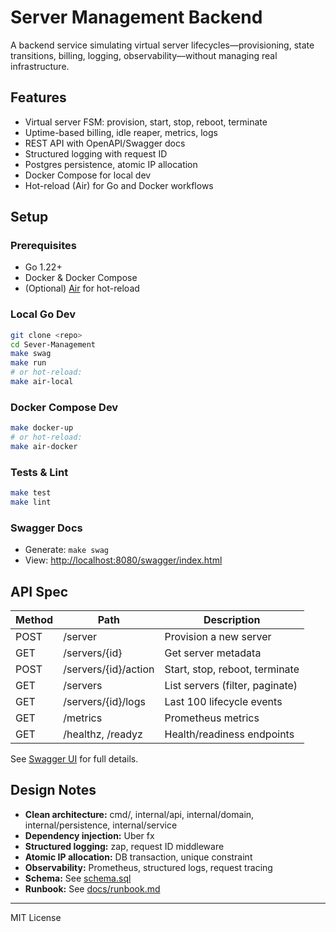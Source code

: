 # Server Management Backend

A backend service simulating virtual server lifecycles—provisioning, state transitions, billing, logging, observability—without managing real infrastructure.

## Features
- Virtual server FSM: provision, start, stop, reboot, terminate
- Uptime-based billing, idle reaper, metrics, logs
- REST API with OpenAPI/Swagger docs
- Structured logging with request ID
- Postgres persistence, atomic IP allocation
- Docker Compose for local dev
- Hot-reload (Air) for Go and Docker workflows

## Setup

### Prerequisites
- Go 1.22+
- Docker & Docker Compose
- (Optional) [Air](https://github.com/cosmtrek/air) for hot-reload

### Local Go Dev
```sh
git clone <repo>
cd Sever-Management
make swag
make run
# or hot-reload:
make air-local
```

### Docker Compose Dev
```sh
make docker-up
# or hot-reload:
make air-docker
```

### Tests & Lint
```sh
make test
make lint
```

### Swagger Docs
- Generate: `make swag`
- View: [http://localhost:8080/swagger/index.html](http://localhost:8080/swagger/index.html)

## API Spec

| Method | Path                  | Description                        |
|--------|-----------------------|------------------------------------|
| POST   | /server               | Provision a new server             |
| GET    | /servers/{id}         | Get server metadata                |
| POST   | /servers/{id}/action  | Start, stop, reboot, terminate     |
| GET    | /servers              | List servers (filter, paginate)    |
| GET    | /servers/{id}/logs    | Last 100 lifecycle events          |
| GET    | /metrics              | Prometheus metrics                 |
| GET    | /healthz, /readyz     | Health/readiness endpoints         |

See [Swagger UI](http://localhost:8080/swagger/index.html) for full details.

## Design Notes
- **Clean architecture:** cmd/, internal/api, internal/domain, internal/persistence, internal/service
- **Dependency injection:** Uber fx
- **Structured logging:** zap, request ID middleware
- **Atomic IP allocation:** DB transaction, unique constraint
- **Observability:** Prometheus, structured logs, request tracing
- **Schema:** See [schema.sql](./schema.sql)
- **Runbook:** See [docs/runbook.md](./docs/runbook.md)

---
MIT License